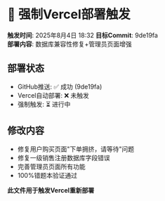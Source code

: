 # 🚀 强制Vercel部署触发

**触发时间**: 2025年8月4日 18:32
**目标Commit**: 9de19fa  
**部署内容**: 数据库兼容性修复+管理员页面增强

## 部署状态
- GitHub推送: ✅ 成功 (9de19fa)
- Vercel自动部署: ❌ 未触发
- 强制触发: ⏳ 进行中

## 修改内容
- 修复用户购买页面"下单拥挤，请等待"问题
- 修复一级销售注册数据库字段错误
- 完善管理员页面所有功能
- 100%错题本验证通过

**此文件用于触发Vercel重新部署**